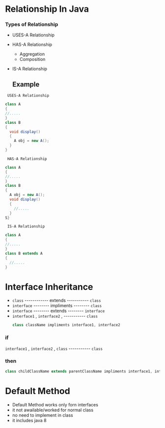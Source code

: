 # Relationship In Java
### Types of Relationship
  - USES-A Relationship
  - HAS-A Relationship
      - Aggregation
      - Composition
  - IS-A Relationship

    ## Example
` USES-A Relationship`
```java
class A
{
//.....
}
class B
{
  void display()
  {
    A obj = new A();
  }
}
```

` HAS-A Relationship`
```java
class A
{
//.....
}
class B
{
  A obj = new A();
  void display()
  {
    //.....
  }
S}
```
` IS-A Relationship`
```java
class A
{
//.....
}
class B extends A
{
  //.....
}
```

# Interface Inheritance

- `class` ------------ extends ----------- `class`
- `interface` -------- impliments -------- `class`
- `interface` -------- extends -------- `interface`
-  `interface1` , `interface2` ,  ----------- `class`
     ```java
     class className impliments interface1, interface2
    ```

### if 
  `interface1` , `interface2` , `class` ----------- `class`
### then
 ```java
class childClassName extends parentClassName impliments interface1, interface2
  ```

# Default Method
  - Default Method works only forn interfaces
  - it not awailable/worked for normal class
  - no need to implement in class
  - it includes java 8
  
